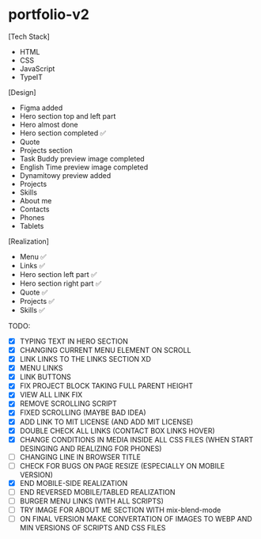 # portfolio-v2

[Tech Stack]
- HTML
- CSS
- JavaScript
- TypeIT

[Design]
- Figma added
- Hero section top and left part
- Hero almost done
- Hero section completed ✅
- Quote
- Projects section
- Task Buddy preview image completed
- English Time preview image completed
- Dynamitowy preview added
- Projects
- Skills
- About me
- Contacts
- Phones
- Tablets

[Realization]
- Menu ✅
- Links ✅
- Hero section left part ✅
- Hero section right part ✅
- Quote ✅
- Projects ✅
- Skills ✅

TODO:

- [x] TYPING TEXT IN HERO SECTION
- [x] CHANGING CURRENT MENU ELEMENT ON SCROLL
- [x] LINK LINKS TO THE LINKS SECTION XD
- [x] MENU LINKS
- [x] LINK BUTTONS
- [x] FIX PROJECT BLOCK TAKING FULL PARENT HEIGHT
- [x] VIEW ALL LINK FIX
- [x] REMOVE SCROLLING SCRIPT
- [x] FIXED SCROLLING (MAYBE BAD IDEA)
- [x] ADD LINK TO MIT LICENSE (AND ADD MIT LICENSE)
- [x] DOUBLE CHECK ALL LINKS (CONTACT BOX LINKS HOVER)
- [x] CHANGE CONDITIONS IN MEDIA INSIDE ALL CSS FILES (WHEN START DESINGING AND REALIZING FOR PHONES)
- [ ] CHANGING LINE IN BROWSER TITLE
- [ ] CHECK FOR BUGS ON PAGE RESIZE (ESPECIALLY ON MOBILE VERSION)
- [x] END MOBILE-SIDE REALIZATION
- [ ] END REVERSED MOBILE/TABLED REALIZATION
- [ ] BURGER MENU LINKS (WITH ALL SCRIPTS)
- [ ] TRY IMAGE FOR ABOUT ME SECTION WITH mix-blend-mode
- [ ] ON FINAL VERSION MAKE CONVERTATION OF IMAGES TO WEBP AND MIN VERSIONS OF SCRIPTS AND CSS FILES